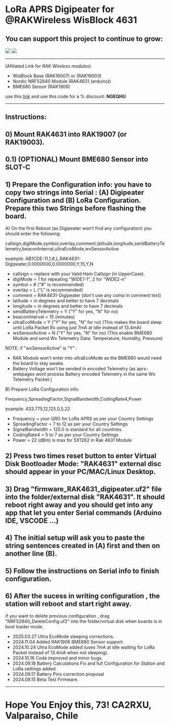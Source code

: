# LoRa APRS Digipeater for @RAKWireless WisBlock 4631

## You can support this project to continue to grow:

[<img src="https://github.com/richonguzman/LoRa_APRS_Tracker/blob/main/images/github-sponsors.png">](https://github.com/sponsors/richonguzman)     [<img src="https://github.com/richonguzman/LoRa_APRS_Tracker/blob/main/images/paypalme.png">](http://paypal.me/richonguzman)


____________________________________________________

(Afiliated Link for _RAK Wireless modules_)
- WisBlock Base (RAK19007) or (RAK19003)
- Nordic NRF52840 Module (RAK4631 (arduino))
- BME680 Sensor (RAK1906)


use this [link](https://url887.kickbooster.me/ls/click?upn=u001.rQqRChuldMyo9N3mcAI-2Bf2HF4aYB25xf7FmEbkTD-2BJPmW97aq6-2B-2FsJ-2Bmlj5qFSiRdEpe_HprRZeuCAf4z5NFKRFYVqVTXOS-2BXsX0r3A0LUEEvoKoVT4iXCw6WQzI4ENLL8PaHnA5P-2FfDxuqrI3BcZFumGrXLnv2loo9gjcgIq9nFjxNVnpvRELoEngdGoZ2c6LLp9d5dG2XTKk392BOczHQ4-2FI0zKhFh-2Bb0WE4jPKmIqiFNgFcgzMUX7xZbXw0clvgX1O73KOkJ8DxmsiqLmjWPqedJyfiYfDYsb-2Bcnj6SBY-2FQluqo3JG-2BszK7JDHe-2BUxc-2FjfIDyALruYuOxxrU0z4dO0-2Fw-3D-3D) and use this code for a % discount: **NGEQHU**

____________________________________________________


## Instructions:

## 0) Mount RAK4631 into RAK19007 (or RAK19003).

## 0.1) (OPTIONAL) Mount BME680 Sensor into SLOT-C

## 1) Prepare the Configuration info: you have to copy two strings into __Serial__ : (A) Digipeater Configuration and (B) LoRa Configuration. Prepare this two Strings before flashing the board.

A) On the first Reboot (as Digipeater won't find any configuration) you should enter the following:

callsign,digiMode,symbol,overlay,comment,latitude,longitude,sendBatteryTelemetry,beaconInternal,ultraEcoMode,wxSensorActive

example: AB1CDE-11,1,#,L,RAK4631-Digipeater,0.0000000,0.0000000,Y,15,Y,N

- callsign              = replace with your Valid Ham Callsign (in UpperCase).
- digiMode              = 1 for repeating "WIDE1-1", 2 for "WIDE2-n"
- symbol                = # ("#" is recommended)
- overlay               = L ("L" is recommended)
- comment               = RAK4631-Digipeater (don't use any *coma* in comment text)
- latitude              = in degrees and better to have 7 decimals
- longitude             = in degrees and better to have 7 decimals
- sendBatteryTelemetry  = Y ("Y" for yes, "N" for no)
- beaconInterval        = 15 (minutes)
- ultraEcoMode          = Y ("Y" for yes, "N" for no) (This makes the board sleep until LoRa Packet Rx using just 7mA at idle instead of 13.4mA)
- wxSensorActive        = N ("Y" for yes, "N" for no) (This enable BME680 Module and send Wx Telemetry Data: Temperature, Humidity, Pressure)

NOTE: if "wxSensorActive" is "Y" :
- RAK Module won't enter into ultraEcoMode as the BME680 would need the board to stay awake.
- Battery Voltage won't be sended in encoded Telemetry (as aprs-webpages wont process Battery encoded Telemetry in the same Wx Telemetry Packet.)

B) Prepare LoRa Configuration info:

Frequency,SpreadingFactor,SignalBandwidth,CodingRate4,Power

example: 433.775,12,125.0,5,22

- Frequency       = your QRG for LoRa APRS as per your Country Settings
- SpreadingFactor = 7 to 12 as per your Country Settings
- SignalBandwidth = 125.0 is stardard for all countries.
- CodingRate4     = 5 to 7 as per your Country Settings
- Power           = 22 (dBm) is max for SX1262 in Rak 4631 Module


## 2) Press two times reset button to enter Virtual Disk Bootloader Mode: "RAK4631" external disc should appear in your PC/MAC/Linux Desktop.

## 3) Drag "firmware_RAK4631_digipeater.uf2" file into the folder/external disk "RAK4631". It should reboot right away and you should get into any app that let you enter __Serial__ commands (Arduino IDE, VSCODE ...)

## 4) The initial setup will ask you to paste the string sentences created in __(A)__ first and then on another line __(B)__.

## 5) Follow the instructions on __Serial__ info to finish configuration.

## 6) After the sucess in writing configuration , the station will reboot and start right away.

   
if you want to delete previous configuration , drag "NRF52840_DeleteConfig.uf2" into the folder/virtual disk when boards is in boot loader mode.

- 2025.03.27 Ultra EcoMode sleeping corrections.
- 2024.11.04 Added RAK1906 BME680 Sensor support.
- 2024.10.24 Ultra EcoMode added (uses 7mA at idle waiting for LoRa Packet instead of 13.4mA when not sleeping).
- 2024.10.16 Code improved and minor bugs.
- 2024.09.18 Battery Calculations Fix and full Configuration for Station and LoRa settings added.
- 2024.09.17 Battery Pins correction proposal
- 2024.09.15 Beta Test Firmware.

___________________________________________________

# Hope You Enjoy this, 73! CA2RXU, Valparaiso, Chile
